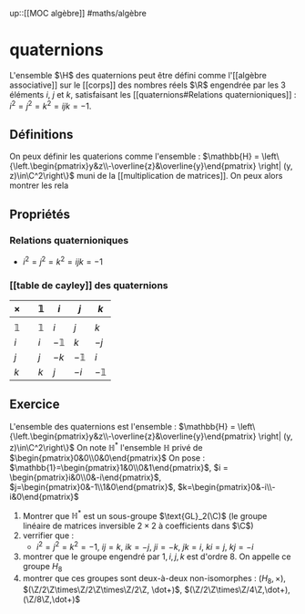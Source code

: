 up::[[MOC algèbre]]
#maths/algèbre 
# quaternions

L'ensemble $\H$ des quaternions peut être défini comme l'[[algèbre associative]] sur le [[corps]] des nombres réels $\R$ engendrée par les 3 éléments $i$, $j$ et $k$, satisfaisant les [[quaternions#Relations quaternioniques]] : $i^2 = j^2 = k^2 = ijk = -1$.


## Définitions
On peux définir les quaterions comme l'ensemble : $\mathbb{H} = \left\{\left.\begin{pmatrix}y&z\\-\overline{z}&\overline{y}\end{pmatrix} \right| (y, z)\in\C^2\right\}$ muni de la [[multiplication de matrices]].
On peux alors montrer les rela


## Propriétés

### Relations quaternioniques
 - $i^2 = j^2 = k^2 = ijk = -1$

### [[table de cayley]] des quaternions
| $\times$   |     | $\mathbb 1$ | $i$         | $j$         | $k$         |
| ---------- | --- | ----------- | ----------- | ----------- | ----------- |
|            |     |             |             |             |             |
| $\mathbb1$ |     | $\mathbb1$  | $i$         | $j$         | $k$         |
| $i$        |     | $i$         | $-\mathbb1$ | $k$         | $-j$        |
| $j$        |     | $j$         | $-k$        | $-\mathbb1$ | $i$         |
| $k$        |     | $k$         | $j$         | $-i$        | $-\mathbb1$ |

## Exercice
L'ensemble des quaternions est l'ensemble :
$\mathbb{H} = \left\{\left.\begin{pmatrix}y&z\\-\overline{z}&\overline{y}\end{pmatrix} \right| (y, z)\in\C^2\right\}$
On note $\mathbb{H}^*$ l'ensemble $\mathbb{H}$ privé de $\begin{pmatrix}0&0\\0&0\end{pmatrix}$
On pose :
$\mathbb{1}=\begin{pmatrix}1&0\\0&1\end{pmatrix}$, $i = \begin{pmatrix}i&0\\0&-i\end{pmatrix}$, $j=\begin{pmatrix}0&-1\\1&0\end{pmatrix}$, $k=\begin{pmatrix}0&-i\\-i&0\end{pmatrix}$

 1. Montrer que $\mathbb{H}^*$ est un sous-groupe $\text{GL}_2(\C)$ (le groupe linéaire de matrices inversible $2\times2$ à coefficients dans $\C$)
 2. verrifier que :
     - $i^2 = j^2 = k^2 = -1$, $ij=k$, $ik=-j$, $ji=-k$, $jk=i$, $ki=j$, $kj=-i$
 3. montrer que le groupe engendré par $1, i, j, k$ est d'ordre 8. On appelle ce groupe $H_8$
 4. montrer que ces groupes sont deux-à-deux non-isomorphes : $(H_8, \times)$, $(\Z/2\Z\times\Z/2\Z\times\Z/2\Z, \dot+)$, $(\Z/2\Z\times\Z/4\Z,\dot+), (\Z/8\Z,\dot+)$
